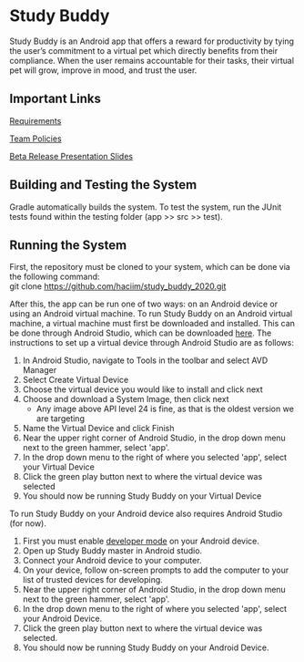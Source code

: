 
# Study Buddy
Study Buddy is an Android app that offers a reward for productivity by tying the user’s commitment to a virtual pet which directly benefits from their compliance. When the user remains accountable for their tasks, their virtual pet will grow, improve in mood, and trust the user.

## Important Links
[Requirements](https://docs.google.com/document/d/17MSjLnf0IBkxtAoBxkW1J8jti30xX3Pm1pVyJA1Q3rA/edit?usp=sharing)

[Team Policies](https://docs.google.com/document/d/1g6Af2lr7RfceBt78roCZq0QuGHKQK92-_P4S3bElzJM/edit?usp=sharing)

[Beta Release Presentation Slides](https://docs.google.com/presentation/d/1c-MSeEbuZIKKDbdN7N9VCPRTijrTlrTPUW3-zUKuEPw/edit?usp=sharing)
## Building and Testing the System
Gradle automatically builds the system. To test the system, run the JUnit tests found within the testing folder (app >> src >> test).
## Running the System
First, the repository must be cloned to your system, which can be done via the following command:  
git clone https://github.com/haciim/study_buddy_2020.git

After this, the app can be run one of two ways: on an Android device or using an Android virtual machine. To run Study Buddy on an Android virtual machine, a virtual machine must first be downloaded and installed. This can be done through Android Studio, which can be downloaded [here](https://developer.android.com/studio). The instructions to set up a virtual device through Android Studio are as follows:

 1. In Android Studio, navigate to Tools in the toolbar and select AVD Manager
 2. Select Create Virtual Device
 3. Choose the virtual device you would like to install and click next
 4.  Choose and download a System Image, then click next
	 - Any image above API level 24 is fine, as that is the oldest version we are targeting
 5. Name the Virtual Device and click Finish
 6. Near the upper right corner of Android Studio, in the drop down menu next to the green hammer, select 'app'.
 7. In the drop down menu to the right of where you selected 'app', select your Virtual Device
 8. Click the green play button next to where the virtual device was selected
 9. You should now be running Study Buddy on your Virtual Device
 
To run Study Buddy on your Android device also requires Android Studio (for now). 

 1. First you must enable [developer mode](https://developer.android.com/studio/debug/dev-options) on your Android device.
 2. Open up Study Buddy master in Android studio.
 3. Connect your Android device to your computer.
 4. On your device, follow on-screen prompts to add the computer to your list of trusted devices for developing.
 5. Near the upper right corner of Android Studio, in the drop down menu next to the green hammer, select 'app'.
 6. In the drop down menu to the right of where you selected 'app', select your Android Device.
 7. Click the green play button next to where the virtual device was selected.
 8. You should now be running Study Buddy on your Android Device.
